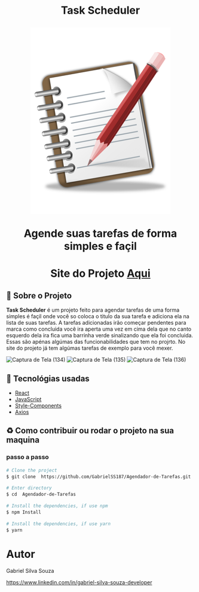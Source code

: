 <h1 align="center">
    <p>Task Scheduler</p>
    <img src="public/favicon.ico" height="500" />
    <p>Agende suas tarefas de forma simples e façil<p>
</h1>

<h1 align="center">Site do Projeto
<a href="https://agendador-de-tarefas.surge.sh/">
Aqui</a></h1>


## 📕 Sobre o Projeto

**Task Scheduler**  é um projeto feito para agendar tarefas de uma forma simples é façil onde você so coloca o titulo da sua tarefa e adiciona ela na lista de suas tarefas. A tarefas adicionadas irão começar pendentes para marca como concluida você ira aperta uma vez em cima dela que no canto esquerdo dela ira fica uma barrinha verde sinalizando que ela foi concluida. Essas são apénas algúmas das funcionabilidades que tem no projrto. No site do projeto já tem algúmas tarefas de exemplo para você mexer.

![Captura de Tela (134)](https://user-images.githubusercontent.com/86306877/179429773-e3fb1b73-787d-4992-b6cf-bd21bfd49b42.png)
![Captura de Tela (135)](https://user-images.githubusercontent.com/86306877/179429776-e7f200d1-abe6-4f95-8cba-28710e750c1b.png)
![Captura de Tela (136)](https://user-images.githubusercontent.com/86306877/179429777-0c4332a5-e103-4997-b739-aeb0bc8f63da.png)

## 🔨 Tecnológias usadas

- [React](https://pt-br.reactjs.org/)
- [JavaScript](https://www.javascript.com/)
- [Style-Components](https://styled-components.com/)
- [Axios](https://axios-http.com/)

## ♻ Como contribuir ou rodar o projeto na sua maquina

### passo a passo

```bash
# Clone the project
$ git clone  https://github.com/GabrielSS187/Agendador-de-Tarefas.git
```

```bash
# Enter directory
$ cd  Agendador-de-Tarefas
```

```bash
# Install the dependencies, if use npm
$ npm Install
```

```bash
# Install the dependencies, if use yarn
$ yarn
```

# Autor

Gabriel Silva Souza

https://www.linkedin.com/in/gabriel-silva-souza-developer
